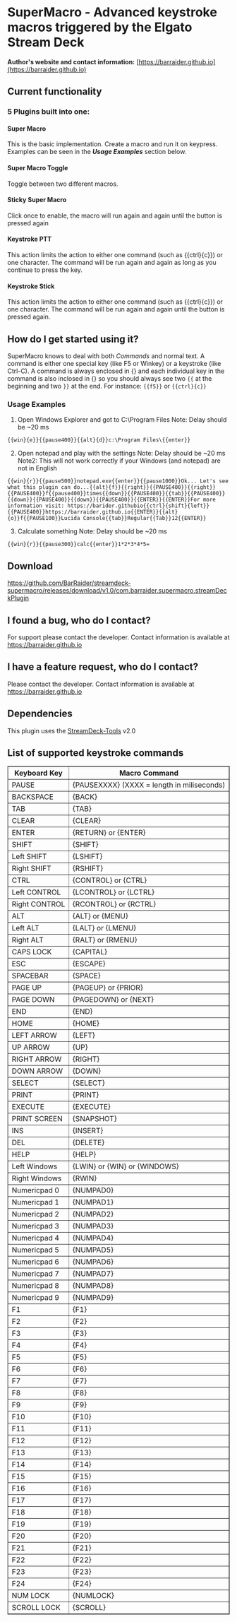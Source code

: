# SuperMacro - Advanced keystroke macros triggered by the Elgato Stream Deck

**Author's website and contact information:** [https://barraider.github.io](https://barraider.github.io)

## Current functionality
### 5 Plugins built into one:
#### Super Macro
This is the basic implementation. Create a macro and run it on keypress. Examples can be seen in the ***Usage Examples*** section below.

#### Super Macro Toggle
Toggle between two different macros.

#### Sticky Super Macro
Click once to enable, the macro will run again and again until the button is pressed again

#### Keystroke PTT
This action limits the action to either one command (such as {{ctrl}{c}}) or one character. The command will be run again and again as long as you continue to press the key.

#### Keystroke Stick
This action limits the action to either one command (such as {{ctrl}{c}}) or one character. The command will be run again and again until the button is pressed again.


## How do I get started using it?
SuperMacro knows to deal with both *Commands* and normal text. A command is either one special key (like F5 or Winkey) or a keystroke (like Ctrl-C). A command is always enclosed in {} and each individual key in the command is also inclosed in {} so you should always see two `{{` at the beginning and two `}}` at the end. For instance: `{{f5}}` or `{{ctrl}{c}}`

### Usage Examples
1. Open Windows Explorer and got to C:\Program Files
Note: Delay should be ~20 ms
```
{{win}{e}}{{pause400}}{{alt}{d}}c:\Program Files\{{enter}}
```

2. Open notepad and play with the settings
Note: Delay should be ~20 ms
Note2: This will not work correctly if your Windows (and notepad) are not in English
```
{{win}{r}}{{pause500}}notepad.exe{{enter}}{{pause1000}}Ok... Let's see what this plugin can do...{{alt}{f}}{{right}}{{PAUSE400}}{{right}}{{PAUSE400}}f{{pause400}}times{{down}}{{PAUSE400}}{{tab}}{{PAUSE400}}{{down}}{{PAUSE400}}{{down}}{{PAUSE400}}{{ENTER}}{{ENTER}}For more information visit: https://barider.g1thubio{{ctrl}{shift}{left}}{{PAUSE400}}https://barraider.github.io{{ENTER}}{{alt}{o}}f{{PAUSE100}}Lucida Console{{tab}}Regular{{Tab}}12{{ENTER}}
```

3. Calculate something
Note: Delay should be ~20 ms
```
{{win}{r}}{{pause300}}calc{{enter}}1*2*3*4*5=
```

## Download
https://github.com/BarRaider/streamdeck-supermacro/releases/download/v1.0/com.barraider.supermacro.streamDeckPlugin

## I found a bug, who do I contact?
For support please contact the developer. Contact information is available at https://barraider.github.io

## I have a feature request, who do I contact?
Please contact the developer. Contact information is available at https://barraider.github.io

## Dependencies
This plugin uses the [StreamDeck-Tools](https://github.com/BarRaider/streamdeck-tools) v2.0

## List of supported keystroke commands

<table id="commands" border="1">
    <tbody>
        <tr>
            <th align="center">Keyboard Key</th>
            <th align="center">Macro Command</th>
        </tr>
        <tr>
            <td>PAUSE</td>
            <td>{PAUSEXXXX} (XXXX = length in miliseconds)</td>
        </tr>
        <tr>
            <td>BACKSPACE</td>
            <td>{BACK}</td>
        </tr>
        <tr>
            <td>TAB</td>
            <td>{TAB}</td>
        </tr>
        <tr>
            <td>CLEAR</td>
            <td>{CLEAR}</td>
        </tr>
        <tr>
            <td>ENTER</td>
            <td>{RETURN} or {ENTER}</td>
        </tr>
        <tr>
            <td>SHIFT</td>
            <td>{SHIFT}</td>
        </tr>
        <tr>
            <td>Left SHIFT</td>
            <td>{LSHIFT}</td>
        </tr>
        <tr>
            <td>Right SHIFT</td>
            <td>{RSHIFT}</td>
        </tr>
        <tr>
            <td>CTRL</td>
            <td>{CONTROL} or {CTRL}</td>
        </tr>
        <tr>
            <td>Left CONTROL</td>
            <td>{LCONTROL} or {LCTRL}</td>
        </tr>
        <tr>
            <td>Right CONTROL</td>
            <td>{RCONTROL} or {RCTRL}</td>
        </tr>
        <tr>
            <td>ALT</td>
            <td>{ALT} or {MENU}</td>
        </tr>
        <tr>
            <td>Left ALT</td>
            <td>{LALT} or {LMENU}</td>
        </tr>
        <tr>
            <td>Right ALT</td>
            <td>{RALT} or {RMENU}</td>
        </tr>
        <tr>
            <td>CAPS LOCK</td>
            <td>{CAPITAL}</td>
        </tr>
        <tr>
            <td>ESC</td>
            <td>{ESCAPE}</td>
        </tr>
        <tr>
            <td>SPACEBAR</td>
            <td>{SPACE}</td>
        </tr>
        <tr>
            <td>PAGE UP</td>
            <td>{PAGEUP} or {PRIOR}</td>
        </tr>
        <tr>
            <td>PAGE DOWN</td>
            <td>{PAGEDOWN} or {NEXT}</td>
        </tr>
        <tr>
            <td>END</td>
            <td>{END}</td>
        </tr>
        <tr>
            <td>HOME</td>
            <td>{HOME}</td>
        </tr>
        <tr>
            <td>LEFT ARROW</td>
            <td>{LEFT}</td>
        </tr>
        <tr>
            <td>UP ARROW</td>
            <td>{UP}</td>
        </tr>
        <tr>
            <td>RIGHT ARROW</td>
            <td>{RIGHT}</td>
        </tr>
        <tr>
            <td>DOWN ARROW</td>
            <td>{DOWN}</td>
        </tr>
        <tr>
            <td>SELECT</td>
            <td>{SELECT}</td>
        </tr>
        <tr>
            <td>PRINT</td>
            <td>{PRINT}</td>
        </tr>
        <tr>
            <td>EXECUTE</td>
            <td>{EXECUTE}</td>
        </tr>
        <tr>
            <td>PRINT SCREEN</td>
            <td>{SNAPSHOT}</td>
        </tr>
        <tr>
            <td>INS</td>
            <td>{INSERT}</td>
        </tr>
        <tr>
            <td>DEL</td>
            <td>{DELETE}</td>
        </tr>
        <tr>
            <td>HELP</td>
            <td>{HELP}</td>
        </tr>
        <tr>
            <td>Left Windows</td>
            <td>{LWIN} or {WIN} or {WINDOWS}</td>
        </tr>
        <tr>
            <td>Right Windows</td>
            <td>{RWIN}</td>
        </tr>
        <tr>
            <td>Numericpad 0</td>
            <td>{NUMPAD0}</td>
        </tr>
        <tr>
            <td>Numericpad 1</td>
            <td>{NUMPAD1}</td>
        </tr>
        <tr>
            <td>Numericpad 2</td>
            <td>{NUMPAD2}</td>
        </tr>
        <tr>
            <td>Numericpad 3</td>
            <td>{NUMPAD3}</td>
        </tr>
        <tr>
            <td>Numericpad 4</td>
            <td>{NUMPAD4}</td>
        </tr>
        <tr>
            <td>Numericpad 5</td>
            <td>{NUMPAD5}</td>
        </tr>
        <tr>
            <td>Numericpad 6</td>
            <td>{NUMPAD6}</td>
        </tr>
        <tr>
            <td>Numericpad 7</td>
            <td>{NUMPAD7}</td>
        </tr>
        <tr>
            <td>Numericpad 8</td>
            <td>{NUMPAD8}</td>
        </tr>
        <tr>
            <td>Numericpad 9</td>
            <td>{NUMPAD9}</td>
        </tr>
        <tr>
            <td>F1</td>
            <td>{F1}</td>
        </tr>
        <tr>
            <td>F2</td>
            <td>{F2}</td>
        </tr>
        <tr>
            <td>F3</td>
            <td>{F3}</td>
        </tr>
        <tr>
            <td>F4</td>
            <td>{F4}</td>
        </tr>
        <tr>
            <td>F5</td>
            <td>{F5}</td>
        </tr>
        <tr>
            <td>F6</td>
            <td>{F6}</td>
        </tr>
        <tr>
            <td>F7</td>
            <td>{F7}</td>
        </tr>
        <tr>
            <td>F8</td>
            <td>{F8}</td>
        </tr>
        <tr>
            <td>F9</td>
            <td>{F9}</td>
        </tr>
        <tr>
            <td>F10</td>
            <td>{F10}</td>
        </tr>
        <tr>
            <td>F11</td>
            <td>{F11}</td>
        </tr>
        <tr>
            <td>F12</td>
            <td>{F12}</td>
        </tr>
        <tr>
            <td>F13</td>
            <td>{F13}</td>
        </tr>
        <tr>
            <td>F14</td>
            <td>{F14}</td>
        </tr>
        <tr>
            <td>F15</td>
            <td>{F15}</td>
        </tr>
        <tr>
            <td>F16</td>
            <td>{F16}</td>
        </tr>
        <tr>
            <td>F17</td>
            <td>{F17}</td>
        </tr>
        <tr>
            <td>F18</td>
            <td>{F18}</td>
        </tr>
        <tr>
            <td>F19</td>
            <td>{F19}</td>
        </tr>
        <tr>
            <td>F20</td>
            <td>{F20}</td>
        </tr>
        <tr>
            <td>F21</td>
            <td>{F21}</td>
        </tr>
        <tr>
            <td>F22</td>
            <td>{F22}</td>
        </tr>
        <tr>
            <td>F23</td>
            <td>{F23}</td>
        </tr>
        <tr>
            <td>F24</td>
            <td>{F24}</td>
        </tr>
        <tr>
            <td>NUM LOCK</td>
            <td>{NUMLOCK}</td>
        </tr>
        <tr>
            <td>SCROLL LOCK</td>
            <td>{SCROLL}</td>
        </tr>
    </tbody>
</table>
